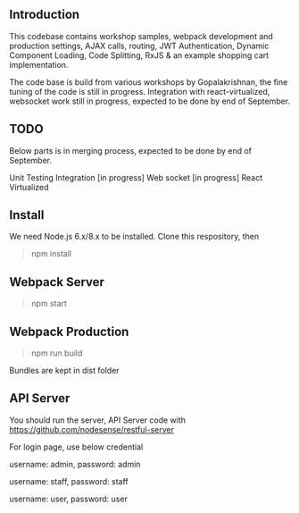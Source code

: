 ## Introduction
This codebase contains workshop samples, webpack development and production settings, AJAX calls, routing, JWT Authentication, Dynamic Component Loading, Code Splitting, RxJS & an example shopping cart implementation.

The code base is build from various workshops by Gopalakrishnan, the fine tuning of the code is still in progress. Integration with react-virtualized, websocket work still in progress, expected to be done by end of September. 

## TODO
Below parts is in merging process, expected to be done by end of September. 

  Unit Testing Integration [in progress]
  Web socket [in progress]
  React Virtualized

## Install

We need Node.js 6.x/8.x to be installed. 
Clone this respository, then

> npm install

## Webpack Server

> npm start


## Webpack Production

> npm run build

Bundles are kept in dist folder

## API Server

You should run the server, API Server code with  https://github.com/nodesense/restful-server
 
For login page, use below credential

username: admin, password: admin

username: staff, password: staff

username: user, password: user